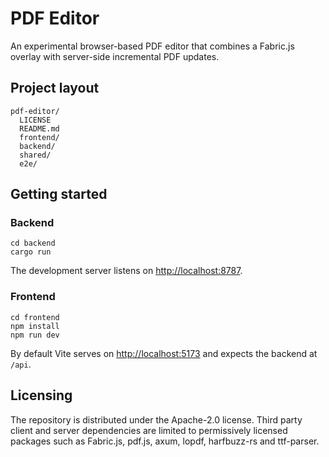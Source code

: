 # PDF Editor

An experimental browser-based PDF editor that combines a Fabric.js overlay with server-side incremental PDF updates.

## Project layout

```
pdf-editor/
  LICENSE
  README.md
  frontend/
  backend/
  shared/
  e2e/
```

## Getting started

### Backend

```
cd backend
cargo run
```

The development server listens on <http://localhost:8787>.

### Frontend

```
cd frontend
npm install
npm run dev
```

By default Vite serves on <http://localhost:5173> and expects the backend at `/api`.

## Licensing

The repository is distributed under the Apache-2.0 license. Third party client and server dependencies are limited to permissively licensed packages such as Fabric.js, pdf.js, axum, lopdf, harfbuzz-rs and ttf-parser.
